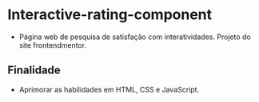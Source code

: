 # Interactive-rating-component
* Página web de pesquisa de satisfação com interatividades. Projeto do site frontendmentor.
## Finalidade
* Aprimorar as habilidades em HTML, CSS e JavaScript.
